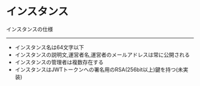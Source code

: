 # インスタンス

インスタンスの仕様

---

- インスタンス名は64文字以下
- インスタンスの説明文,運営者名,運営者のメールアドレスは常に公開される
- インスタンスの管理者は複数存在する
- インスタンスはJWTトークンへの署名用のRSA(256bit以上)鍵を持つ(未実装)